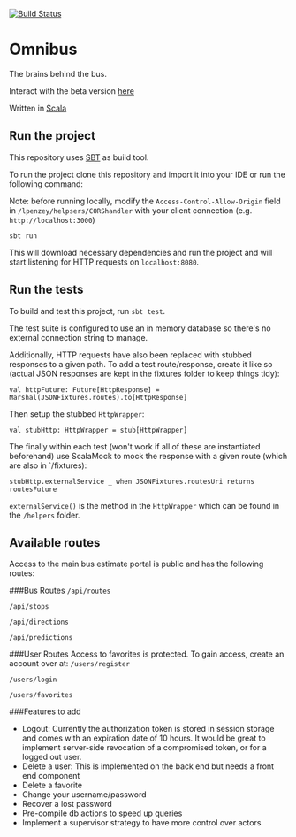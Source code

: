 [![Build Status](https://travis-ci.org/lpenzey/omnibus.svg?branch=master)](https://travis-ci.org/lpenzey/omnibus)

# Omnibus
The brains behind the bus. 

Interact with the beta version [here](https://which-bus-chicago.herokuapp.com/)

Written in [Scala](https://scala-lang.org)

## Run the project

This repository uses [SBT](http://www.scala-sbt.org/) as build tool. 

To run the project clone this repository and import it into your IDE or run the following command:

Note: before running locally, modify the `Access-Control-Allow-Origin` field in `/lpenzey/helpsers/CORShandler` with your client connection (e.g. `http://localhost:3000`)
```
sbt run
```

This will download necessary dependencies and run the project and will start listening for HTTP requests on ``localhost:8080``.

## Run the tests
To build and test this project, run ``sbt test``. 

The test suite is configured to use an in memory database so there's no external connection string to manage. 

Additionally, HTTP requests have also been replaced with stubbed responses to a given path. To add a test route/response, create it like so (actual JSON responses are kept in the fixtures folder to keep things tidy): 

`val httpFuture: Future[HttpResponse] = Marshal(JSONFixtures.routes).to[HttpResponse]`

Then setup the stubbed `HttpWrapper`:

`val stubHttp: HttpWrapper = stub[HttpWrapper]`

The finally within each test (won't work if all of these are instantiated beforehand) use ScalaMock to mock the response with a given route (which are also in `/fixtures):

`stubHttp.externalService _ when JSONFixtures.routesUri returns routesFuture`

`externalService()` is the method in the `HttpWrapper` which can be found in the `/helpers` folder.

## Available routes

Access to the main bus estimate portal is public and has the following routes:

###Bus Routes
`/api/routes`

`/api/stops`

`/api/directions`

`/api/predictions`

###User Routes
Access to favorites is protected. To gain access, create an account over at: `/users/register`

`/users/login`

`/users/favorites`


###Features to add
- Logout: Currently the authorization token is stored in session storage and comes with an expiration date of 10 hours. It would be great to implement server-side revocation of a compromised token, or for a logged out user. 
- Delete a user: This is implemented on the back end but needs a front end component
- Delete a favorite
- Change your username/password
- Recover a lost password
- Pre-compile db actions to speed up queries
- Implement a supervisor strategy to have more control over actors 